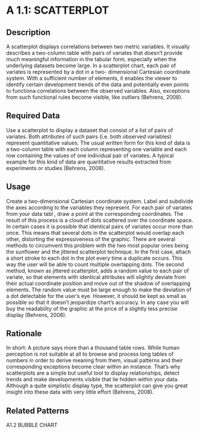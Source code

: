 # A 1.1: SCATTERPLOT


## Description

A scatterplot displays correlations between two metric variables. It visually describes a two-column table with pairs of variates that doesn’t provide much meaningful information in the tabular form, especially when the underlying datasets become large. In a scatterplot chart, each pair of variates is represented by a dot in a two- dimensional Cartesian coordinate system. With a sufficient number of elements, it enables the viewer to identify certain development trends of the data and potentially even points to functiona correlations between the observed variables. Also, exceptions from such functional rules become visible, like outliers (Behrens, 2008).


## Required Data

Use a scatterplot to display a dataset that consist of a list of pairs of variates. Both attributes of such pairs (i.e. both observed variables) represent quantitative values. The usual written form for this kind of data is a two-column table with each column representing one variable and each row containing the values of one individual pair of variates. A typical example for this kind of data are quantitative results extracted from experiments or studies (Behrens, 2008).


## Usage

Create a two-dimensional Cartesian coordinate system. Label and subdivide the axes according to the variables they represent. For each pair of variates from your data tabl , draw a point at the corresponding coordinates. The result of this process is a cloud of dots scattered over the coordinate space.
In certain cases it is possible that identical pairs of variates occur more than once. This means that several dots in the scatterplot would overlap each other, distorting the expressiveness of the graphic. There are several methods to circumvent this problem  with the two most popular ones being the sunflower and the jittered scatterplot technique.
In the first case, attach a short stroke to each dot in the plot every time a duplicate occurs. This way the user will be able to count multiple overlapping dots.
The second method, known as jittered scatterplot, adds a random value to each pair of variate, so that elements with identical attributes will slightly deviate from their actual coordinate position and move out of the shadow of overlapping elements.
The random value must be large enough to make the deviation of a dot detectable for the user’s eye.
However, it should be kept as small as possible so that it doesn’t jeopardize chart’s accuracy. In any case you will buy the readability of the graphic at the price of a slightly less precise display (Behrens, 2008).


## Rationale

In short: A picture says more than a thousand table rows. While human perception is not suitable at all to browse and process long tables of numbers in order to derive meaning from them, visual patterns and their corresponding exceptions become clear within an instance. That’s why scatterplots are a simple but useful tool to display relationships, detect trends and make developments visible that lie hidden within your data. Although a quite simplistic display type, the scatterplot can give you great insight into these data with very little effort (Behrens, 2008).


## Related Patterns

A1.2 BUBBLE CHART
